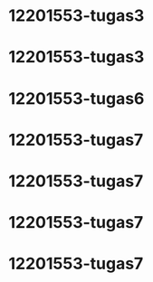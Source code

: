 # 12201553-tugas3
# 12201553-tugas3
# 12201553-tugas6
# 12201553-tugas7
# 12201553-tugas7
# 12201553-tugas7
# 12201553-tugas7
